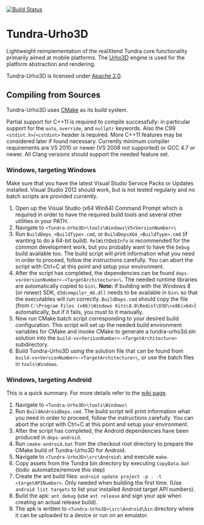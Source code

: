 [![Build Status](https://travis-ci.org/realXtend/tundra-urho3d.svg?branch=master)](https://travis-ci.org/realXtend/tundra-urho3d)

Tundra-Urho3D
=============

Lightweight reimplementation of the realXtend Tundra core functionality primarily aimed at mobile platforms.
The [Urho3D] engine is used for the platform abstraction and rendering.

Tundra-Urho3D is licensed under [Apache 2.0].

Compiling from Sources
----------------------

Tundra-Urho3D uses [CMake] as its build system.

Partial support for C++11 is required to compile successfully: in particular support for the `auto`, `override`,
and `nullptr` keywords. Also the C99 `<stdint.h>`/`<cstdint>` header is required. More C++11 features may be 
considered later if found necessary. Currently minimum compiler requirements are VS 2010 or newer (VS 2008 not 
supported) or GCC 4.7 or newer. All Clang versions should support the needed feature set.

### Windows, targeting Windows

Make sure that you have the latest Visual Studio Service Packs or Updates installed. Visual Studio 2012 should work,
but is not tested regularly and no batch scripts are provided currently.

1. Open up the Visual Studio (x64 Win64) Command Prompt which is required in order to have the required build tools
   and several other utilities in your PATH.
2. Navigate to `<Tundra-Urho3D>\tools\Windows\VS<VersionNumber>\`
3. Run `BuildDeps_<BuildType>.cmd`, or `BuildDepsX64_<BuildType>.cmd` (if wanting to do a 64-bit build).
   `RelWithDebInfo` is recommended for the common development work, but you probably want to have the `Debug`
   build available too.
   The build script will print information what you need in order to proceed, follow the instructions carefully.
   You can abort the script with Ctrl+C at this point and setup your environment.
4. After the script has completed, the dependencies can be found `deps-vs<VersionNumber>-<TargetArchitecture>\`.
   The needed runtime libraries are automatically copied to `bin\`.
   **Note:** If building with the Windows 8 (or newer) SDK, `d3dcompiler_46.dll` needs to be available in `bin\`
   so that the executables will run correctly. `BuildDeps.cmd` should copy the file (from `C:\Program Files (x86)\Windows Kits\8.0\Redist\D3D\<x86|x64>`)
   automatically, but if it fails, you must to it manually.
5. Now run CMake batch script corresponding to your desired build configuration. This script will set up the needed
   build environment variables for CMake and invoke CMake to generate a tundra-urho3d.sln solution into the
   `build-vs<VersionNumber>-<TargetArchitecture>` subdirectory.
6. Build Tundra-Urho3D using the solution file that can be found from `build-vs<VersionNumber>-<TargetArchitecture>\`,
or use the batch files in `tools\Windows`.


### Windows, targeting Android

This is a quick summary. For more details refer to the [wiki page](https://github.com/realXtend/tundra-urho3d/wiki/Android:-Cross-compiling-with-Windows).

1. Navigate to `<Tundra-Urho3D>\tools\Windows\`
2. Run `BuildAndroidDeps.cmd`. The build script will print information what you need in order to proceed, follow the
   instructions carefully. You can abort the script with Ctrl+C at this point and setup your environment.
3. After the script has completed, the Android dependencies have been produced in `deps-android`.
4. Run `cmake-android.bat` from the checkout root directory to prepare the CMake build of Tundra-Urho3D for Android.
5. Navigate to `<Tundra-Urho3D>\src\Android\` and execute `make`.
6. Copy assets from the Tundra bin directory by executing `CopyData.bat` (todo: automatize/remove this step)
7. Create the ant build files: `android update project -p . -t <targetAPINumber>`. Only needed when building the first
   time.
   (Use `android list targets` to list your installed Android target API numbers).
8. Build the apk: `ant debug` (use `ant release` and sign your apk when creating an actual release build).
9. The apk is written to `<Tundra-Urho3D>\src\Android\bin` directory where it can be uploaded to a device or run
    on an emulator.

[Apache 2.0]: http://www.apache.org/licenses/LICENSE-2.0.txt "Apache 2.0 license"
[Urho3D]: http://urho3d.github.io "Urho3D homepage"
[CMake]: http://www.cmake.org/ "CMake homepage"
